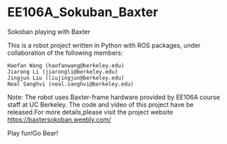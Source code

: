 # EE106A_Sokuban_Baxter
Sokoban playing with Baxter

This is a robot project written in Python with ROS packages, under collaboration of the following members:
```
Haofan Wang (haofanwang@berkeley.edu)
Jiarong Li (jiarongli@berkeley.edu)
Jingjun Liu (liujingjun@berkeley.edu)
Neal Sanghvi (neal.sanghvi@berkeley.edu)

```

Note: The robot uses Baxter-frame hardware provided by EE106A course staff at UC Berkeley. The code and video of this project have be released.For more details,please visit the project website https://baxtersokoban.weebly.com/

Play fun!Go Bear!
